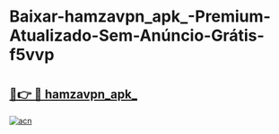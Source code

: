 # Baixar-hamzavpn_apk_-Premium-Atualizado-Sem-Anúncio-Grátis-f5vvp

# <h2><a href="https://f3c0ct.esa.edu.pl?src=hamzavpn_apk_&ref=f5vvp">🔗👉 🔴 hamzavpn_apk_</a></h2>

[![acn](https://github.com/user-attachments/assets/0f9c940e-d8b0-45ae-aac7-cd30a18b3e1c)](https://f3c0ct.esa.edu.pl?src=hamzavpn_apk_&ref=f5vvp)

